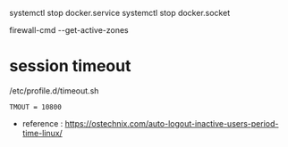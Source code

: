 systemctl stop docker.service
systemctl stop docker.socket

firewall-cmd --get-active-zones


# session timeout
/etc/profile.d/timeout.sh
```
TMOUT = 10800
```
- reference : https://ostechnix.com/auto-logout-inactive-users-period-time-linux/
